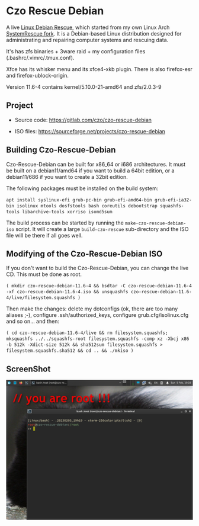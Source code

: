 <!--
Filename: README.md
Author: Olivier Sirol <czo@free.fr>
License: GPL-2.0 (http://www.gnu.org/copyleft)
File Created: 30 December 2022
Last Modified: Sunday 19 March 2023, 17:42
Edit Time: 1:01:40
Description:

        Readme for Czo Rescue Debian

Copyright: (C) 2022, 2023 Olivier Sirol <czo@free.fr>
-->

# Czo Rescue Debian

A live [Linux Debian Rescue](https://gitlab.com/czo/czo-rescue-debian), which started from my own Linux Arch [SystemRescue fork](https://gitlab.com/czo/czo-system-rescue). It is a Debian-based Linux distribution designed for administrating and repairing computer systems and rescuing data.

It's has zfs binaries + 3ware raid + my configuration files (.bashrc/.vimrc/.tmux.conf).

Xfce has its whisker menu and its xfce4-xkb plugin. There is also firefox-esr and firefox-ublock-origin.

Version 11.6-4 contains kernel/5.10.0-21-amd64 and zfs/2.0.3-9

## Project

* Source code: https://gitlab.com/czo/czo-rescue-debian

* ISO files: https://sourceforge.net/projects/czo-rescue-debian

## Building Czo-Rescue-Debian

Czo-Rescue-Debian can be built for x86_64 or i686 architectures. It must be built
on a debian11/amd64 if you want to build a 64bit edition, or a debian11/686
if you want to create a 32bit edition.

The following packages must be installed on the build system:

    apt install syslinux-efi grub-pc-bin grub-efi-amd64-bin grub-efi-ia32-bin isolinux mtools dosfstools bash coreutils debootstrap squashfs-tools libarchive-tools xorriso isomd5sum

The build process can be started by running the `make-czo-rescue-debian-iso` script.
It will create a large `build-czo-rescue` sub-directory and the ISO file will be there
if all goes well.

## Modifying of the Czo-Rescue-Debian ISO

If you don't want to build the Czo-Rescue-Debian, you can change the live CD. This must be done as root.

    ( mkdir czo-rescue-debian-11.6-4 && bsdtar -C czo-rescue-debian-11.6-4 -xf czo-rescue-debian-11.6-4.iso && unsquashfs czo-rescue-debian-11.6-4/live/filesystem.squashfs )

Then make the changes: delete my dotconfigs (ok, there are too many aliases ;-), configure .ssh/authorized_keys, configure grub.cfg/isolinux.cfg and so on... and then:

    ( cd czo-rescue-debian-11.6-4/live && rm filesystem.squashfs; mksquashfs ../../squashfs-root filesystem.squashfs -comp xz -Xbcj x86 -b 512k -Xdict-size 512k && sha512sum filesystem.squashfs > filesystem.squashfs.sha512 && cd .. && ./mkiso )


## ScreenShot

![Img Screenshot](store/czo-rescue-debian-terminal.png)
